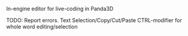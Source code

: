 In-engine editor for live-coding in Panda3D

TODO:
	Report errors.
	Text Selection/Copy/Cut/Paste
	CTRL-modifier for whole word editing/selection

